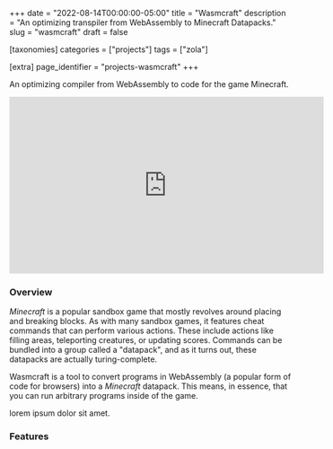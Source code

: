 +++
date = "2022-08-14T00:00:00-05:00"
title = "Wasmcraft"
description = "An optimizing transpiler from WebAssembly to Minecraft Datapacks."
slug = "wasmcraft"
draft = false

[taxonomies]
    categories = ["projects"]
    tags = ["zola"]

[extra]
    page_identifier = "projects-wasmcraft"
+++

An optimizing compiler from WebAssembly to code for the game Minecraft.

<!-- more -->

<iframe width="560" height="315" src="https://www.youtube.com/embed/wCHB1UgwM9o" title="YouTube video player" frameborder="0" allow="accelerometer; autoplay; clipboard-write; encrypted-media; gyroscope; picture-in-picture; web-share" allowfullscreen></iframe>

### Overview

_Minecraft_ is a popular sandbox game that mostly revolves around placing and breaking blocks.
As with many sandbox games, it features cheat commands that can perform various actions.
These include actions like filling areas, teleporting creatures, or updating scores.
Commands can be bundled into a group called a "datapack", and as it turns out,
these datapacks are actually turing-complete.

Wasmcraft is a tool to convert programs in WebAssembly (a popular form of code for browsers)
into a _Minecraft_ datapack.
This means, in essence, that you can run arbitrary programs inside of the game.

lorem ipsum dolor sit amet.

### Features